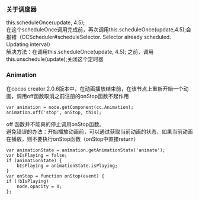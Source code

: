 
### 关于调度器

this.scheduleOnce(update, 4.5);  
在这个scheduleOnce调用完成前，再次调用this.scheduleOnce(update,4.5);会报错（CCScheduler#scheduleSelector. Selector already scheduled. Updating interval）  
解决方法：在调用this.scheduleOnce(update, 4.5); 之前，调用 this.unschedule(update);关闭这个定时器


###  Animation  

在cocos creator 2.0.6版本中，在动画播放结束前，在该节点上重新开始一个动画，调用off函数取消之前注册的onStop函数不起作用

    var animation = node.getComponent(cc.Animation);
    animation.off('stop', onStop, this);

off 函数并不能真的停止调用onStop函数。  
避免错误的办法：开始播放动画前，可以通过获取当前动画的状态，如果当前动画在播放，则不要执行onStop函数（onStop中直接return）   

    var animationState = animation.getAnimationState('animate');
    var bIsPlaying = false;
    if (animationState) {
        bIsPlaying = animationState.isPlaying;
    }
    var onStop = function onStop(event) {
    if (!bIsPlaying)
        node.opacity = 0;
    };


